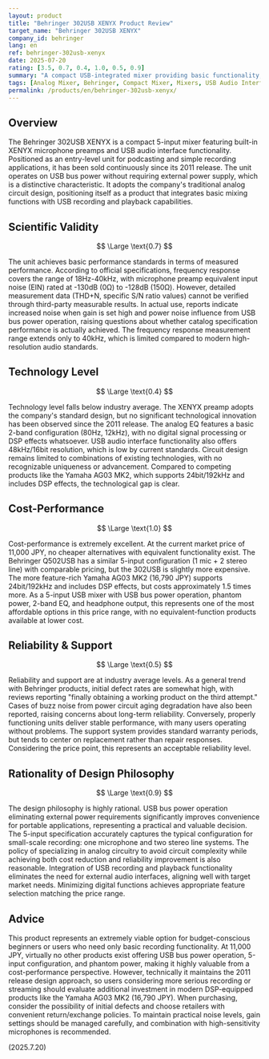 ```yaml
---
layout: product
title: "Behringer 302USB XENYX Product Review"
target_name: "Behringer 302USB XENYX"
company_id: behringer
lang: en
ref: behringer-302usb-xenyx
date: 2025-07-20
rating: [3.5, 0.7, 0.4, 1.0, 0.5, 0.9]
summary: "A compact USB-integrated mixer providing basic functionality, but with challenges in technology level and reliability"
tags: [Analog Mixer, Behringer, Compact Mixer, Mixers, USB Audio Interface, XENYX]
permalink: /products/en/behringer-302usb-xenyx/
---
```

## Overview

The Behringer 302USB XENYX is a compact 5-input mixer featuring built-in XENYX microphone preamps and USB audio interface functionality. Positioned as an entry-level unit for podcasting and simple recording applications, it has been sold continuously since its 2011 release. The unit operates on USB bus power without requiring external power supply, which is a distinctive characteristic. It adopts the company's traditional analog circuit design, positioning itself as a product that integrates basic mixing functions with USB recording and playback capabilities.

## Scientific Validity

$$ \Large \text{0.7} $$

The unit achieves basic performance standards in terms of measured performance. According to official specifications, frequency response covers the range of 18Hz-40kHz, with microphone preamp equivalent input noise (EIN) rated at -130dB (0Ω) to -128dB (150Ω). However, detailed measurement data (THD+N, specific S/N ratio values) cannot be verified through third-party measurable results. In actual use, reports indicate increased noise when gain is set high and power noise influence from USB bus power operation, raising questions about whether catalog specification performance is actually achieved. The frequency response measurement range extends only to 40kHz, which is limited compared to modern high-resolution audio standards.

## Technology Level

$$ \Large \text{0.4} $$

Technology level falls below industry average. The XENYX preamp adopts the company's standard design, but no significant technological innovation has been observed since the 2011 release. The analog EQ features a basic 2-band configuration (80Hz, 12kHz), with no digital signal processing or DSP effects whatsoever. USB audio interface functionality also offers 48kHz/16bit resolution, which is low by current standards. Circuit design remains limited to combinations of existing technologies, with no recognizable uniqueness or advancement. Compared to competing products like the Yamaha AG03 MK2, which supports 24bit/192kHz and includes DSP effects, the technological gap is clear.

## Cost-Performance

$$ \Large \text{1.0} $$

Cost-performance is extremely excellent. At the current market price of 11,000 JPY, no cheaper alternatives with equivalent functionality exist. The Behringer Q502USB has a similar 5-input configuration (1 mic + 2 stereo line) with comparable pricing, but the 302USB is slightly more expensive. The more feature-rich Yamaha AG03 MK2 (16,790 JPY) supports 24bit/192kHz and includes DSP effects, but costs approximately 1.5 times more. As a 5-input USB mixer with USB bus power operation, phantom power, 2-band EQ, and headphone output, this represents one of the most affordable options in this price range, with no equivalent-function products available at lower cost.

## Reliability & Support

$$ \Large \text{0.5} $$

Reliability and support are at industry average levels. As a general trend with Behringer products, initial defect rates are somewhat high, with reviews reporting "finally obtaining a working product on the third attempt." Cases of buzz noise from power circuit aging degradation have also been reported, raising concerns about long-term reliability. Conversely, properly functioning units deliver stable performance, with many users operating without problems. The support system provides standard warranty periods, but tends to center on replacement rather than repair responses. Considering the price point, this represents an acceptable reliability level.

## Rationality of Design Philosophy

$$ \Large \text{0.9} $$

The design philosophy is highly rational. USB bus power operation eliminating external power requirements significantly improves convenience for portable applications, representing a practical and valuable decision. The 5-input specification accurately captures the typical configuration for small-scale recording: one microphone and two stereo line systems. The policy of specializing in analog circuitry to avoid circuit complexity while achieving both cost reduction and reliability improvement is also reasonable. Integration of USB recording and playback functionality eliminates the need for external audio interfaces, aligning well with target market needs. Minimizing digital functions achieves appropriate feature selection matching the price range.

## Advice

This product represents an extremely viable option for budget-conscious beginners or users who need only basic recording functionality. At 11,000 JPY, virtually no other products exist offering USB bus power operation, 5-input configuration, and phantom power, making it highly valuable from a cost-performance perspective. However, technically it maintains the 2011 release design approach, so users considering more serious recording or streaming should evaluate additional investment in modern DSP-equipped products like the Yamaha AG03 MK2 (16,790 JPY). When purchasing, consider the possibility of initial defects and choose retailers with convenient return/exchange policies. To maintain practical noise levels, gain settings should be managed carefully, and combination with high-sensitivity microphones is recommended.

(2025.7.20)
